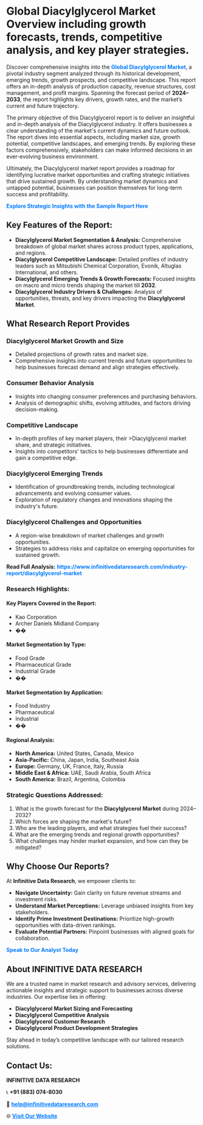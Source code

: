 <h1>Global Diacylglycerol Market Overview including growth forecasts, trends, competitive analysis, and key player strategies.</h1>
<p>
Discover comprehensive insights into the 
<a href="https://www.infinitivedataresearch.com/industry-report/diacylglycerol-market" rel="dofollow" style="color: #007BFF; text-decoration: none;"><strong>Global Diacylglycerol Market</strong></a>, a pivotal industry segment analyzed through its historical development, emerging trends, growth prospects, and competitive landscape. This report offers an in-depth analysis of production capacity, revenue structures, cost management, and profit margins. Spanning the forecast period of <strong>2024–2033</strong>, the report highlights key drivers, growth rates, and the market’s current and future trajectory.
</p>
<p>
The primary objective of this Diacylglycerol report is to deliver an insightful and in-depth analysis of the Diacylglycerol industry. It offers businesses a clear understanding of the market's current dynamics and future outlook. The report dives into essential aspects, including market size, growth potential, competitive landscapes, and emerging trends. By exploring these factors comprehensively, stakeholders can make informed decisions in an ever-evolving business environment.
</p>
<p>
Ultimately, the Diacylglycerol market report provides a roadmap for identifying lucrative market opportunities and crafting strategic initiatives that drive sustained growth. By understanding market dynamics and untapped potential, businesses can position themselves for long-term success and profitability.
</p>
<p>
<a href="https://www.infinitivedataresearch.com/request-sample/reportId=105117" style="color: #007BFF; text-decoration: none;"><strong>Explore Strategic Insights with the Sample Report Here</strong></a>
</p>

<h2>Key Features of the Report:</h2>
<ul>
<li><strong>Diacylglycerol Market Segmentation & Analysis:</strong> Comprehensive breakdown of global market shares across product types, applications, and regions.</li>
<li><strong>Diacylglycerol Competitive Landscape:</strong> Detailed profiles of industry leaders such as Mitsubishi Chemical Corporation, Evonik, Altuglas International, and others.</li>
<li><strong>Diacylglycerol Emerging Trends & Growth Forecasts:</strong> Focused insights on macro and micro trends shaping the market till <strong>2032</strong>.</li>
<li><strong>Diacylglycerol Industry Drivers & Challenges:</strong> Analysis of opportunities, threats, and key drivers impacting the <strong>Diacylglycerol Market</strong>.</li>
</ul>

<h2>What Research Report Provides</h2>
<h3>Diacylglycerol Market Growth and Size</h3>
<ul>
<li>Detailed projections of growth rates and market size.</li>
<li>Comprehensive insights into current trends and future opportunities to help businesses forecast demand and align strategies effectively.</li>
</ul>

<h3>Consumer Behavior Analysis</h3>
<ul>
<li>Insights into changing consumer preferences and purchasing behaviors.</li>
<li>Analysis of demographic shifts, evolving attitudes, and factors driving decision-making.</li>
</ul>

<h3>Competitive Landscape</h3>
<ul>
<li>In-depth profiles of key market players, their >Diacylglycerol market share, and strategic initiatives.</li>
<li>Insights into competitors' tactics to help businesses differentiate and gain a competitive edge.</li>
</ul>

<h3>Diacylglycerol Emerging Trends</h3>
<ul>
<li>Identification of groundbreaking trends, including technological advancements and evolving consumer values.</li>
<li>Exploration of regulatory changes and innovations shaping the industry's future.</li>
</ul>

<h3>Diacylglycerol Challenges and Opportunities</h3>
<ul>
<li>A region-wise breakdown of market challenges and growth opportunities.</li>
<li>Strategies to address risks and capitalize on emerging opportunities for sustained growth.</li>
</ul>
<p><strong>Read Full Analysis:</strong> <a href="https://www.infinitivedataresearch.com/industry-report/diacylglycerol-market" rel="dofollow" style="color: #007BFF; text-decoration: none;"><strong>https://www.infinitivedataresearch.com/industry-report/diacylglycerol-market</strong></a></p>
<h3>Research Highlights:</h3>
<h4>Key Players Covered in the Report:</h4>
<ul><li>Kao Corporation</li><li>Archer Daniels Midland Company</li><li>��</li></ul>
<h4>Market Segmentation by Type:</h4>
<ul><li>Food Grade</li><li>Pharmaceutical Grade</li><li>Industrial Grade</li><li>��</li></ul>
<h4>Market Segmentation by Application:</h4>
<ul><li>Food Industry</li><li>Pharmaceutical</li><li>Industrial</li><li>��</li></ul>

<h4>Regional Analysis:</h4>
<ul>
<li><strong>North America:</strong> United States, Canada, Mexico</li>
<li><strong>Asia-Pacific:</strong> China, Japan, India, Southeast Asia</li>
<li><strong>Europe:</strong> Germany, UK, France, Italy, Russia</li>
<li><strong>Middle East & Africa:</strong> UAE, Saudi Arabia, South Africa</li>
<li><strong>South America:</strong> Brazil, Argentina, Colombia</li>
</ul>

<h3>Strategic Questions Addressed:</h3>
<ol>
<li>What is the growth forecast for the <strong>Diacylglycerol Market</strong> during 2024–2032?</li>
<li>Which forces are shaping the market's future?</li>
<li>Who are the leading players, and what strategies fuel their success?</li>
<li>What are the emerging trends and regional growth opportunities?</li>
<li>What challenges may hinder market expansion, and how can they be mitigated?</li>
</ol>

<h2>Why Choose Our Reports?</h2>
<p>At <strong>Infinitive Data Research</strong>, we empower clients to:</p>
<ul>
<li><strong>Navigate Uncertainty:</strong> Gain clarity on future revenue streams and investment risks.</li>
<li><strong>Understand Market Perceptions:</strong> Leverage unbiased insights from key stakeholders.</li>
<li><strong>Identify Prime Investment Destinations:</strong> Prioritize high-growth opportunities with data-driven rankings.</li>
<li><strong>Evaluate Potential Partners:</strong> Pinpoint businesses with aligned goals for collaboration.</li>
</ul>
<p><a href="https://www.infinitivedataresearch.com/industry-report/diacylglycerol-market" rel="dofollow" style="color: #007BFF; text-decoration: none;"><strong>Speak to Our Analyst Today</strong></a></p>

<h2>About INFINITIVE DATA RESEARCH</h2>
<p>We are a trusted name in market research and advisory services, delivering actionable insights and strategic support to businesses across diverse industries. Our expertise lies in offering:</p>
<ul>
<li><strong>Diacylglycerol Market Sizing and Forecasting</strong></li>
<li><strong>Diacylglycerol Competitive Analysis</strong></li>
<li><strong>Diacylglycerol Customer Research</strong></li>
<li><strong>Diacylglycerol Product Development Strategies</strong></li>
</ul>
<p>Stay ahead in today’s competitive landscape with our tailored research solutions.</p>

<h2>Contact Us:</h2>
<p><strong>INFINITIVE DATA RESEARCH</strong></p>
<p>📞 <strong>+91 (883) 074-8030</strong></p>
<p>📧 <strong><a href="mailto:help@infinitivedataresearch.com" style="color: #007BFF;">help@infinitivedataresearch.com</a></strong></p>
<p>🌐 <strong><a href="https://www.infinitivedataresearch.com" rel="dofollow" style="color: #007BFF;">Visit Our Website</a></strong></p>